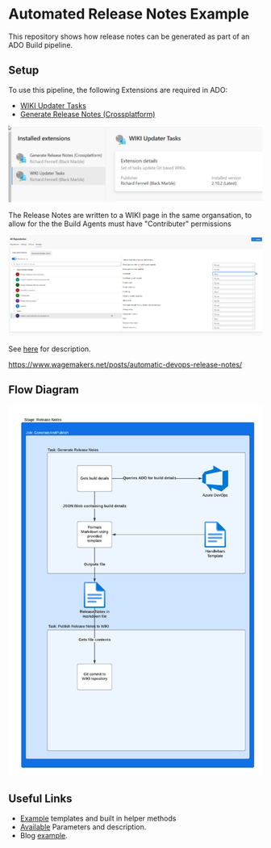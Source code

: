 # Automated Release Notes Example

This repository shows how release notes can be generated as part of an ADO Build pipeline.

## Setup

To use this pipeline, the following Extensions are required in ADO:

- [WIKI Updater Tasks](https://marketplace.visualstudio.com/items?itemName=richardfennellBM.BM-VSTS-WIKIUpdater-Tasks)
- [Generate Release Notes (Crossplatform)](https://marketplace.visualstudio.com/items?itemName=richardfennellBM.BM-VSTS-XplatGenerateReleaseNotes)

![alt text](image-1.png)

The Release Notes are written to a WIKI page in the same organsation, to allow for the the Build Agents must have "Contributer" permissions

![alt text](image.png)

See [here](https://www.wagemakers.net/posts/automatic-devops-release-notes/) for description.

https://www.wagemakers.net/posts/automatic-devops-release-notes/

## Flow Diagram ##

![alt text](diagram.png)

## Useful Links

- [Example](https://github.com/rfennell/AzurePipelines/blob/main/SampleTemplates/XplatGenerateReleaseNotes%20(Node%20based)/Version%203%20(and%20later)/date_formatter.js) templates and built in helper methods
- [Available](https://github.com/rfennell/AzurePipelines/wiki/GenerateReleaseNotes---Node-based-Cross-Platform-Task-YAML#yaml-snippet) Parameters and description.
- Blog [example](https://www.wagemakers.net/posts/automatic-devops-release-notes/).
